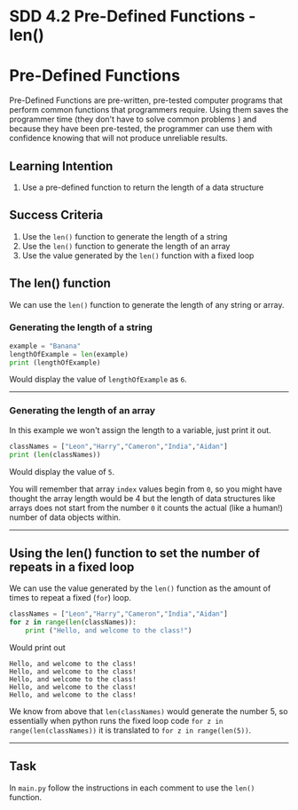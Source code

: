 # SDD 4.2 Pre-Defined Functions - len()
# Pre-Defined Functions

Pre-Defined Functions are pre-written, pre-tested computer programs that perform common functions that programmers require. Using them saves the programmer time (they don't have to solve common problems ) and because they have been pre-tested, the programmer can use them with confidence knowing that will not produce unreliable results.

  ## Learning Intention
  1. Use a pre-defined function to return the length of a data structure
## Success Criteria
1. Use the `len()` function to generate the length of a string
2. Use the `len()` function to generate the length of an array
3. Use the value generated by the `len()` function with a fixed loop

## The len() function

We can use the `len()` function to generate the length of any string or array.

### Generating the length of a string


```python
example = "Banana"
lengthOfExample = len(example)
print (lengthOfExample)
```
Would display the value of `lengthOfExample` as `6`.

----
### Generating the length of an array
In this example we won't assign the length to a variable, just print it out.
```python
classNames = ["Leon","Harry","Cameron","India","Aidan"]
print (len(classNames))
```
Would display the value of `5`. 

You will remember that array `index` values begin from `0`, so you might have thought the array length would be 4 but the length of data structures like arrays does not start from the number `0` it counts the actual (like a human!) number of data objects within.

----

## Using the len() function to set the number of repeats in a fixed loop

We can use the value generated by the `len()` function as the amount of times to repeat a fixed (`for`) loop.

```python
classNames = ["Leon","Harry","Cameron","India","Aidan"]
for z in range(len(classNames)):
	print ("Hello, and welcome to the class!")
```
Would print out
```
Hello, and welcome to the class!
Hello, and welcome to the class!
Hello, and welcome to the class!
Hello, and welcome to the class!
Hello, and welcome to the class!
```
We know from above that `len(classNames)` would generate the number 5, so essentially when python runs the fixed loop code `for z in range(len(classNames))` it is translated to `for z in range(len(5))`.


----
## Task
In `main.py` follow the instructions in each comment to use the `len()` function.
